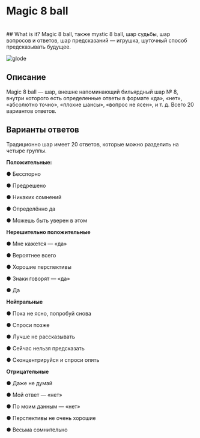 # Magic 8 ball
</br>
## What is it?
Magic 8 ball, также mystic 8 ball, шар судьбы, шар вопросов и ответов, шар предсказаний — игрушка, шуточный способ предсказывать будущее.

![glode](https://user-images.githubusercontent.com/61190147/91641009-4d063580-ea2a-11ea-8193-b8886812a23a.jpeg)
## Описание
Magic 8 ball — шар, внешне напоминающий бильярдный шар № 8, внутри которого есть определенные ответы в формате «да», «нет», «абсолютно точно», «плохие шансы», «вопрос не ясен», и т. д. Всего 20 вариантов ответов.
## Варианты ответов
Традиционно шар имеет 20 ответов, которые можно разделить на четыре группы.

<b>Положительные:</b>

● Бесспорно

● Предрешено

● Никаких сомнений

● Определённо да

● Можешь быть уверен в этом

<b>Нерешительно положительные</b>

● Мне кажется — «да»

● Вероятнее всего

● Хорошие перспективы

● Знаки говорят — «да»

● Да

<b>Нейтральные</b>

● Пока не ясно, попробуй снова

● Спроси позже

● Лучше не рассказывать

● Сейчас нельзя предсказать

● Сконцентрируйся и спроси опять

<b>Отрицательные</b>

● Даже не думай

● Мой ответ — «нет»

● По моим данным — «нет»

● Перспективы не очень хорошие

● Весьма сомнительно
